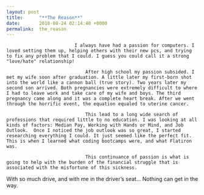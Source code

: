 ```yaml
---
layout: post
title:      "**The Reason**"
date:       2018-08-24 02:14:48 +0000
permalink:  the_reason
---
```



                 
								 
								 
								 
							 I always have had a passion for computers. I loved setting them up, helping others with their new pcs, and trying to fix any problem that I could. I guess you could call it a strong "love/hate" relationship!
								 
								 After high school my passion subsided. I met my wife soon after graduation. A little later my first-born shot into the world like a cannon ball (true story). Two years later my second son arrived. Both pregnancies were extremely difficult to where I had to leave work and take care of my wife and boys. The third pregnancy came along and it was a complete heart break. After we went through the horrific event, the equation equaled to uterine cancer. 
								 
								 This lead to a long wide search of professions that required little to no education. I was looking at all kinds of factors: Median Pay, Working with Hands or Mind, and Job Outlook.  Once I noticed the job outlook was so great, I started researching everything I could. It just seemed like the perfect fit. This is when I learned what coding bootcamps were, and what Flatiron was. 
								 
								 This continuance of passion is what is going to help with the burden of the financial struggle that is associated with the misfortune of this sickness.
With so much drive, and with me in the driver’s seat...
Nothing can get in the way.


